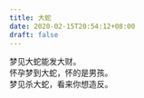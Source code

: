 ```yaml
---
title: 大蛇
date: 2020-02-15T20:54:12+08:00
draft: false
---
```


梦见大蛇能发大财。<br>
怀孕梦到大蛇，怀的是男孩。<br>
梦见杀大蛇，看来你想造反。<br>
